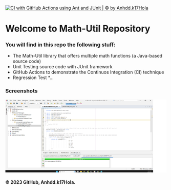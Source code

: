[![CI with GitHub Actions using Ant and JUnit | ©  by Anhdd.k17Hola](https://github.com/anhdd17/math-util/actions/workflows/ci-junit.yml/badge.svg)](https://github.com/anhdd17/math-util/actions/workflows/ci-junit.yml)

# Welcome to Math-Util Repository
### You will find in this repo the following stuff:
* The Math-Util library that offers multiple math functions (a Java-based source code)
* Unit Testing source code with JUnit framework
* GitHub Actions to demonstrate the Continuos Integration (CI) technique
* Regression Test
*...

### Screenshots
![DDT & TDD with JUnit](https://github.com/anhdd17/math-util/blob/main/images/DDT%20with%20Junit.png)


#### © 2023 GitHub, Anhdd.k17Hola.